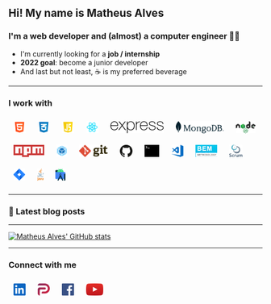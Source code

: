 
## Hi! My name is **Matheus Alves**

### I'm a web developer and (almost) a computer engineer 👨‍🎓

- I'm currently looking for a **job / internship**
- **2022 goal**: become a junior developer
- And last but not least, ☕️ is my preferred beverage

---

### I work with

[<img src="./src/common/images/html.png" style="height: 24px; padding: 10px; display: inline">][html]
[<img src="./src/common/images/css.png" style="height: 24px; padding: 10px; display: inline">][css]
[<img src="./src/common/images/javascript.png" style="height: 24px; padding: 10px">][javascript]
[<img src="./src/common/images/react.png" style="height: 24px; padding: 10px">][react]
[<img src="./src/common/images/express.png" style="height: 24px; padding: 10px">][express]
[<img src="./src/common/images/mongodb.svg" style="height: 24px; padding: 10px">][mongodb]
[<img src="./src/common/images/node.png" style="height: 24px; padding: 10px">][node]
[<img src="./src/common/images/npm.svg" style="height: 24px; padding: 10px">][npm]
[<img src="./src/common/images/webpack.svg" style="height: 24px; padding: 10px">][webpack]
[<img src="./src/common/images/git.svg" style="height: 24px; padding: 10px">][git]
[<img src="./src/common/images/github.svg" style="height: 24px; padding: 10px">][github]
[<img src="./src/common/images/terminal.svg" style="height: 24px; padding: 10px">][terminal]
[<img src="./src/common/images/vs-code.svg" style="height: 24px; padding: 10px">][vs-code]
[<img src="./src/common/images/bem.png" style="height: 24px; padding: 10px">][bem]
[<img src="./src/common/images/scrum.png" style="height: 24px; padding: 10px">][scrum]
[<img src="./src/common/images/jira.svg" style="height: 24px; padding: 10px">][jira]
[<img src="./src/common/images/java.png" style="height: 24px; padding: 10px">][java]
[<img src="./src/common/images/android-studio.png" style="height: 24px; padding: 10px">][android-studio]

---

### 📒 Latest blog posts

<!-- BLOG-POST-LIST:START -->
<!-- BLOG-POST-LIST:END -->

---

[![Matheus Alves' GitHub stats](https://github-readme-stats.vercel.app/api?username=matheus4lves)](https://github.com/anuraghazra/github-readme-stats)

---

### Connect with me

[<img src="./src/common/images/linkedin.svg" style="height: 24px; padding: 10px">][linkedin]
[<img src="./src/common/images/parler.svg" style="height: 24px; padding: 10px">][parler]
[<img src="./src/common/images/facebook.svg" style="height: 24px; padding: 10px">][facebook]
[<img src="./src/common/images/youtube.svg" style="height: 24px; padding: 10px">][youtube]

[html]: https://www.w3schools.com/html/default.asp
[css]: https://www.w3schools.com/css/default.asp
[javascript]: https://www.w3schools.com/html/default.asp
[react]: https://reactjs.org/
[express]: https://expressjs.com/pt-br/
[mongodb]: https://www.mongodb.com/
[node]: https://nodejs.org/en/
[npm]: https://www.npmjs.com/
[webpack]: https://webpack.js.org/
[git]: https://git-scm.com/
[github]: https://github.com/
[terminal]: https://ubuntu.com/tutorials/command-line-for-beginners#1-overview
[vs-code]: https://code.visualstudio.com/
[bem]: https://en.bem.info/methodology/
[scrum]: https://www.scrum.org/
[jira]: https://www.atlassian.com/br/software/jira
[java]: https://www.java.com/en/
[android-studio]: https://developer.android.com/studio?hl=pt&gclsrc=aw.ds&gclid=CjwKCAiA1uKMBhAGEiwAxzvX9343V_0TbPKa7TWIGfHwtQJwx69fJ2SwEG1N-Z_URuZfWX43w_0ZohoC11sQAvD_BwE
[linkedin]: https://www.linkedin.com/in/matheus4lves/
[parler]: https://parler.com/user/matheus4lves
[facebook]: https://www.facebook.com/profile.php?id=100003877646753
[youtube]: https://www.youtube.com/channel/UCOzFvIjNQ_h3nKWik71CTCQ